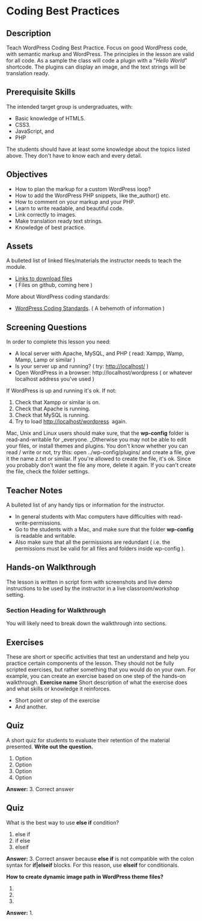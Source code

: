 # Coding Best Practices

## Description

Teach WordPress Coding Best Practice. Focus on good WordPress code, with semantic markup and WordPress. The principles in the lesson are valid for all code. As a sample the class will code a plugin with a "_Hello World_" shortcode. The plugins can display an image, and the text strings will be translation ready.  

## Prerequisite Skills

The intended target group is undergraduates, with:

*   Basic knowledge of HTML5.
*   CSS3.
*   JavaScript, and
*   PHP

The students should have at least some knowledge about the topics listed above. They don't have to know each and every detail.

## Objectives

*   How to plan the markup for a custom WordPress loop?
*   How to add the WordPress PHP snippets, like the_author() etc.
*   How to comment on your markup and your PHP.
*   Learn to write readable, and beautiful code.
*   Link correctly to images.
*   Make translation ready text strings.
*   Knowledge of best practice.

## Assets

A bulleted list of linked files/materials the instructor needs to teach the module.

*   [Links to download files](#)
*   ( Files on github, coming here )

More about WordPress coding standards:

*   [WordPress Coding Standards](https://codex.wordpress.org/WordPress_Coding_Standards). ( A behemoth of information )

## Screening Questions

In order to complete this lesson you need:

*   A local server with Apache, MySQL, and PHP ( read: Xampp, Wamp, Mamp, Lamp or similar )
*   Is your server up and running? ( try: [http://localhost/](http://localhost/) )
*   Open WordPress in a browser: http://localhost/wordpress ( or whatever localhost address you've used )

If WordPress is up and running it's ok. If not:

1.  Check that Xampp or similar is on.
2.  Check that Apache is running.
3.  Check that MySQL is running.
4.  Try to load [http://localhost/wordpress](http://localhost/wordpress)  again.

Mac, Unix and Linux users should make sure, that the **wp-config** folder is read-and-writable for _everyone. _Otherwise you may not be able to edit your files, or install themes and plugins. You don't know whether you can read / write or not, try this: open ../wp-config/plugins/ and create a file, give it the name z.txt or similar. If you're allowed to create the file, it's ok. Since you probably don't want the file any more, delete it again. If you can't create the file, check the folder settings.

## Teacher Notes

A bulleted list of any handy tips or information for the instructor.

*   In general students with Mac computers have difficulties with read-write-permissions.
*   Go to the students with a Mac, and make sure that the folder **wp-config** is readable and writable.
*   Also make sure that all the permissions are redundant ( i.e. the permissions must be valid for all files and folders inside wp-config ).

## Hands-on Walkthrough

The lesson is written in script form with screenshots and live demo instructions to be used by the instructor in a live classroom/workshop setting.

### Section Heading for Walkthrough

You will likely need to break down the walkthrough into sections.

## Exercises

These are short or specific activities that test an understand and help you practice certain components of the lesson. They should not be fully scripted exercises, but rather something that you would do on your own. For example, you can create an exercise based on one step of the hands-on walkthrough. **Exercise name** Short description of what the exercise does and what skills or knowledge it reinforces.

*   Short point or step of the exercise
*   And another.

## Quiz

A short quiz for students to evaluate their retention of the material presented. **Write out the question.**

1.  Option
2.  Option
3.  Option
4.  Option

**Answer:** 3\. Correct answer

## Quiz

What is the best way to use **else if** condition?
1.  else if
2.  if else
3.  elseif

**Answer:** 3\. Correct answer because **else if** is not compatible with the colon syntax for **if|elseif** blocks. For this reason, use **elseif** for conditionals. 

 **How to create dynamic image path in WordPress theme files?**

1. <?php bloginfo('template_url'); ?>
2.  <?php echo site_url(); ?>
3.  <?php get_stylesheet_directory_uri(); ?>


**Answer:** 1\. <?php bloginfo('template_url'); ?>


